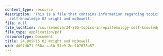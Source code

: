 ```yaml
---
content_type: resource
description: 'This is a file that contains information regarding topics in epistemology:
  self-knowledge 02 wright and mcDowell.'
file: null
file_location: /coursemedia/24-805-topics-in-epistemology-self-knowledge-fall-2015/dd97db71950aca3b5fe92ee1b7078b57_MIT24_805F15_02Wright.pdf
file_type: application/pdf
resourcetype: Document
title: 24.805F15 02 Wright and McDowell
uid: dd97db71-950a-ca3b-5fe9-2ee1b7078b57
---
```

